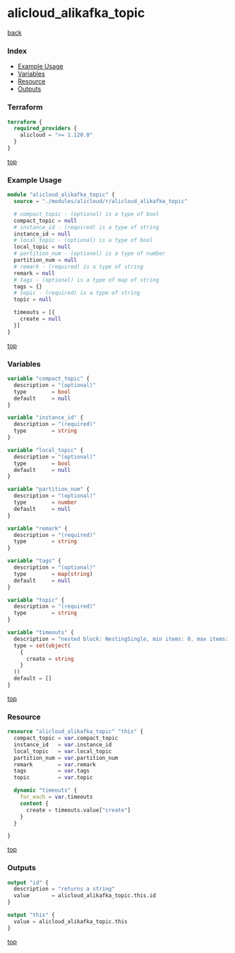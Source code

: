 # alicloud_alikafka_topic

[back](../alicloud.md)

### Index

- [Example Usage](#example-usage)
- [Variables](#variables)
- [Resource](#resource)
- [Outputs](#outputs)

### Terraform

```terraform
terraform {
  required_providers {
    alicloud = ">= 1.120.0"
  }
}
```

[top](#index)

### Example Usage

```terraform
module "alicloud_alikafka_topic" {
  source = "./modules/alicloud/r/alicloud_alikafka_topic"

  # compact_topic - (optional) is a type of bool
  compact_topic = null
  # instance_id - (required) is a type of string
  instance_id = null
  # local_topic - (optional) is a type of bool
  local_topic = null
  # partition_num - (optional) is a type of number
  partition_num = null
  # remark - (required) is a type of string
  remark = null
  # tags - (optional) is a type of map of string
  tags = {}
  # topic - (required) is a type of string
  topic = null

  timeouts = [{
    create = null
  }]
}
```

[top](#index)

### Variables

```terraform
variable "compact_topic" {
  description = "(optional)"
  type        = bool
  default     = null
}

variable "instance_id" {
  description = "(required)"
  type        = string
}

variable "local_topic" {
  description = "(optional)"
  type        = bool
  default     = null
}

variable "partition_num" {
  description = "(optional)"
  type        = number
  default     = null
}

variable "remark" {
  description = "(required)"
  type        = string
}

variable "tags" {
  description = "(optional)"
  type        = map(string)
  default     = null
}

variable "topic" {
  description = "(required)"
  type        = string
}

variable "timeouts" {
  description = "nested block: NestingSingle, min items: 0, max items: 0"
  type = set(object(
    {
      create = string
    }
  ))
  default = []
}
```

[top](#index)

### Resource

```terraform
resource "alicloud_alikafka_topic" "this" {
  compact_topic = var.compact_topic
  instance_id   = var.instance_id
  local_topic   = var.local_topic
  partition_num = var.partition_num
  remark        = var.remark
  tags          = var.tags
  topic         = var.topic

  dynamic "timeouts" {
    for_each = var.timeouts
    content {
      create = timeouts.value["create"]
    }
  }

}
```

[top](#index)

### Outputs

```terraform
output "id" {
  description = "returns a string"
  value       = alicloud_alikafka_topic.this.id
}

output "this" {
  value = alicloud_alikafka_topic.this
}
```

[top](#index)